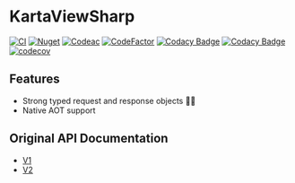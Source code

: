 # KartaViewSharp
[![CI](https://github.com/archanox/KartaViewSharp/actions/workflows/dotnet.yml/badge.svg)](https://github.com/archanox/KartaViewSharp/actions/workflows/dotnet.yml)
[![Nuget](https://img.shields.io/nuget/v/KartaViewSharp "nuget")](https://www.nuget.org/packages/KartaViewSharp)
[![Codeac](https://static.codeac.io/badges/2-731878751.svg "Codeac")](https://app.codeac.io/github/archanox/KartaViewSharp)
[![CodeFactor](https://www.codefactor.io/repository/github/archanox/kartaviewsharp/badge)](https://www.codefactor.io/repository/github/archanox/kartaviewsharp)
[![Codacy Badge](https://app.codacy.com/project/badge/Grade/10e99a5d3d264be5b1ff6ea46609d006)](https://app.codacy.com/gh/archanox/KartaViewSharp/dashboard?utm_source=gh&utm_medium=referral&utm_content=&utm_campaign=Badge_grade)
[![Codacy Badge](https://app.codacy.com/project/badge/Coverage/10e99a5d3d264be5b1ff6ea46609d006)](https://app.codacy.com/gh/archanox/KartaViewSharp/dashboard?utm_source=gh&utm_medium=referral&utm_content=&utm_campaign=Badge_coverage)
[![codecov](https://codecov.io/gh/archanox/KartaViewSharp/graph/badge.svg?token=34FFXQTOKQ)](https://codecov.io/gh/archanox/KartaViewSharp)

## Features
- Strong typed request and response objects 💪🏻
- Native AOT support


## Original API Documentation
- [V1](https://api.openstreetcam.org/api/doc.html)
- [V2](http://doc.kartaview.org/)
